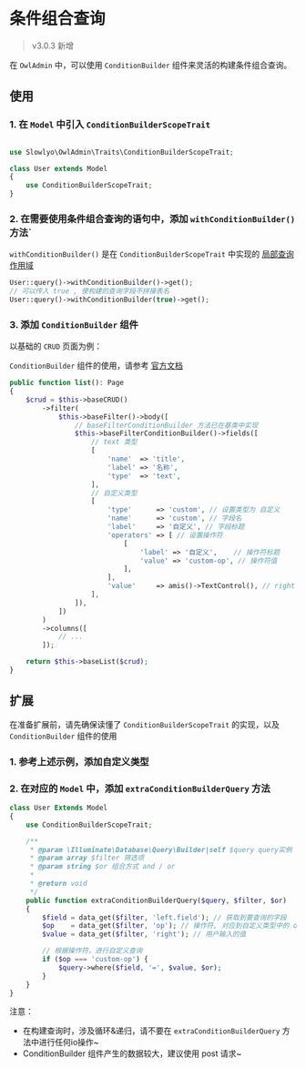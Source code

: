 # 条件组合查询

> v3.0.3 新增

在 `OwlAdmin` 中，可以使用 `ConditionBuilder` 组件来灵活的构建条件组合查询。

## 使用

### 1. 在 `Model` 中引入 `ConditionBuilderScopeTrait`

```php

use Slowlyo\OwlAdmin\Traits\ConditionBuilderScopeTrait;

class User extends Model
{
    use ConditionBuilderScopeTrait;
}
```



### 2. 在需要使用条件组合查询的语句中，添加 `withConditionBuilder()` 方法`

`withConditionBuilder()` 是在 `ConditionBuilderScopeTrait` 中实现的 [局部查询作用域](https://learnku.com/docs/laravel/9.x/eloquent/12251#f97e0f)

```php
User::query()->withConditionBuilder()->get();
// 可以传入 true , 使构建的查询字段不拼接表名
User::query()->withConditionBuilder(true)->get();
```



### 3. 添加 `ConditionBuilder` 组件

以基础的 `CRUD` 页面为例：

`ConditionBuilder` 组件的使用，请参考 [官方文档](https://aisuda.bce.baidu.com/amis/zh-CN/components/form/condition-builder)

```php
public function list(): Page
{
    $crud = $this->baseCRUD()
        ->filter(
            $this->baseFilter()->body([
                // baseFilterConditionBuilder 方法已在基类中实现
                $this->baseFilterConditionBuilder()->fields([
                    // text 类型
                    [
                        'name'  => 'title',
                        'label' => '名称',
                        'type'  => 'text',
                    ],
                    // 自定义类型
                    [
                        'type'      => 'custom', // 设置类型为 自定义
                        'name'      => 'custom', // 字段名
                        'label'     => '自定义', // 字段标题
                        'operators' => [ // 设置操作符
                            [
                                'label' => '自定义',    // 操作符标题
                                'value' => 'custom-op', // 操作符值
                            ],
                        ],
                        'value'     => amis()->TextControl(), // right 需要渲染的组件
                    ],
                ]),
            ])
        )
        ->columns([
            // ...
        ]);

    return $this->baseList($crud);
}
```



## 扩展

在准备扩展前，请先确保读懂了 `ConditionBuilderScopeTrait` 的实现，以及 `ConditionBuilder` 组件的使用

### 1. 参考上述示例，添加自定义类型



### 2. 在对应的 `Model` 中，添加 `extraConditionBuilderQuery` 方法

```php
class User Extends Model
{
    use ConditionBuilderScopeTrait;

    /**
     * @param \Illuminate\Database\Query\Builder|self $query query实例
     * @param array $filter 筛选项
     * @param string $or 组合方式 and / or
     *
     * @return void
     */
    public function extraConditionBuilderQuery($query, $filter, $or)
    {
        $field = data_get($filter, 'left.field'); // 获取到要查询的字段
        $op    = data_get($filter, 'op'); // 操作符, 对应到自定义类型中的 operators 下的某一项的 value
        $value = data_get($filter, 'right'); // 用户输入的值

        // 根据操作符，进行自定义查询
        if ($op === 'custom-op') {
            $query->where($field, '=', $value, $or);
        }
    }
}
```



注意：
- 在构建查询时，涉及循环&递归，请不要在 `extraConditionBuilderQuery` 方法中进行任何io操作~
- ConditionBuilder 组件产生的数据较大，建议使用 post 请求~

